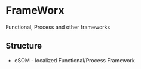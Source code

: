 # FrameWorx
Functional, Process and other frameworks

## Structure
* eSOM - localized Functional/Process Framework
